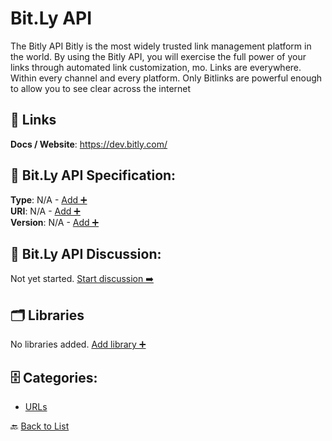 # Bit.Ly API

The Bitly API Bitly is the most widely trusted link management platform in the world.  By using the Bitly API, you will exercise the full power of your links through automated link customization, mo. Links are everywhere.  Within every channel and every platform. Only Bitlinks are powerful enough to allow you to see clear across the internet

##  🔗 Links
**Docs / Website**: https://dev.bitly.com/

## 🧬 Bit.Ly API Specification:
**Type**: N/A - [Add ➕](https://github.com/apis-list/apis-list/edit/main/apis.yaml#L1587)  
**URI**: N/A - [Add ➕](https://github.com/apis-list/apis-list/edit/main/apis.yaml#L1587)  
**Version**: N/A - [Add ➕](https://github.com/apis-list/apis-list/edit/main/apis.yaml#L1587)

## 💬 Bit.Ly API Discussion:
Not yet started. [Start discussion ➡️](https://github.com/apis-list/apis-list/discussions/new)

## 🗂️ Libraries

No libraries added. [Add library ➕](https://github.com/apis-list/apis-list/edit/main/apis.yaml#L1587)    


## 🗄️ Categories:
- [URLs](https://github.com/apis-list/apis-list#urls-)

🔙  [Back to List](https://github.com/apis-list/apis-list)
